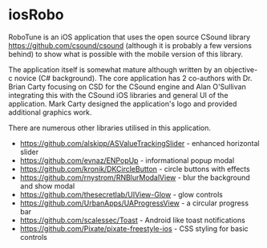 # iosRobo

RoboTune is an iOS application that uses the open source CSound library https://github.com/csound/csound (although it is probably a few versions behind) to show what is possible with the mobile version of this library.

The application itself is somewhat mature although written by an objective-c novice (C# background). The core application has 2 co-authors with Dr. Brian Carty focusing on CSD for the CSound engine and Alan O'Sullivan integrating this with the CSound iOS libraries and general UI of the application. Mark Carty designed the application's logo and provided additional graphics work. 

There are numerous other libraries utilised in this application.

* https://github.com/alskipp/ASValueTrackingSlider - enhanced horizontal slider
* https://github.com/evnaz/ENPopUp - informational popup modal
* https://github.com/kronik/DKCircleButton - circle buttons with effects
* https://github.com/rnystrom/RNBlurModalView - blur the background and show modal
* https://github.com/thesecretlab/UIView-Glow - glow controls
* https://github.com/UrbanApps/UAProgressView - a circular progress bar
* https://github.com/scalessec/Toast - Android like toast notifications
* https://github.com/Pixate/pixate-freestyle-ios - CSS styling for basic controls
